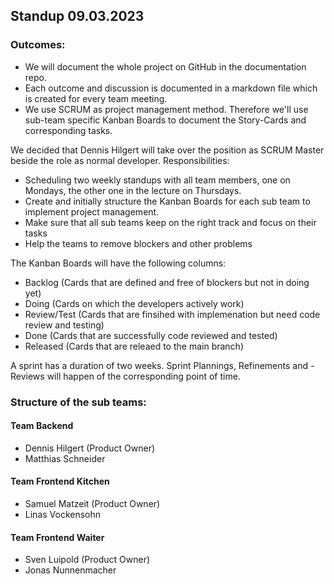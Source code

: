 ## Standup 09.03.2023

### Outcomes:

- We will document the whole project on GitHub in the documentation repo.
- Each outcome and discussion is documented in a markdown file which is created for every team meeting.
- We use SCRUM as project management method. Therefore we'll use sub-team specific Kanban Boards to document the Story-Cards and corresponding tasks.

We decided that Dennis Hilgert will take over the position as SCRUM Master beside the role as normal developer. Responsibilities:
- Scheduling two weekly standups with all team members, one on Mondays, the other one in the lecture on Thursdays.
- Create and initially structure the Kanban Boards for each sub team to implement project management.
- Make sure that all sub teams keep on the right track and focus on their tasks
- Help the teams to remove blockers and other problems

The Kanban Boards will have the following columns:
- Backlog (Cards that are defined and free of blockers but not in doing yet)
- Doing (Cards on which the developers actively work)
- Review/Test (Cards that are finsihed with implemenation but need code review and testing)
- Done (Cards that are successfully code reviewed and tested)
- Released (Cards that are releaed to the main branch)

A sprint has a duration of two weeks. Sprint Plannings, Refinements and -Reviews will happen of the corresponding point of time.

### Structure of the sub teams:

#### Team Backend
- Dennis Hilgert (Product Owner)
- Matthias Schneider

#### Team Frontend Kitchen
- Samuel Matzeit (Product Owner)
- Linas Vockensohn

#### Team Frontend Waiter
- Sven Luipold (Product Owner)
- Jonas Nunnenmacher
